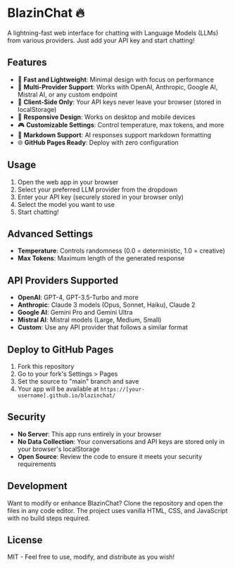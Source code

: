 # BlazinChat 🔥

A lightning-fast web interface for chatting with Language Models (LLMs) from various providers. Just add your API key and start chatting!

## Features

- 🚀 **Fast and Lightweight**: Minimal design with focus on performance
- 🔄 **Multi-Provider Support**: Works with OpenAI, Anthropic, Google AI, Mistral AI, or any custom endpoint
- 🔐 **Client-Side Only**: Your API keys never leave your browser (stored in localStorage)
- 📱 **Responsive Design**: Works on desktop and mobile devices
- 🎮 **Customizable Settings**: Control temperature, max tokens, and more
- 📝 **Markdown Support**: AI responses support markdown formatting
- 🌐 **GitHub Pages Ready**: Deploy with zero configuration

## Usage

1. Open the web app in your browser
2. Select your preferred LLM provider from the dropdown
3. Enter your API key (securely stored in your browser only)
4. Select the model you want to use
5. Start chatting!

## Advanced Settings

- **Temperature**: Controls randomness (0.0 = deterministic, 1.0 = creative)
- **Max Tokens**: Maximum length of the generated response

## API Providers Supported

- **OpenAI**: GPT-4, GPT-3.5-Turbo and more
- **Anthropic**: Claude 3 models (Opus, Sonnet, Haiku), Claude 2
- **Google AI**: Gemini Pro and Gemini Ultra
- **Mistral AI**: Mistral models (Large, Medium, Small)
- **Custom**: Use any API provider that follows a similar format

## Deploy to GitHub Pages

1. Fork this repository
2. Go to your fork's Settings > Pages
3. Set the source to "main" branch and save
4. Your app will be available at `https://[your-username].github.io/blazinchat/`

## Security

- **No Server**: This app runs entirely in your browser
- **No Data Collection**: Your conversations and API keys are stored only in your browser's localStorage
- **Open Source**: Review the code to ensure it meets your security requirements

## Development

Want to modify or enhance BlazinChat? Clone the repository and open the files in any code editor. The project uses vanilla HTML, CSS, and JavaScript with no build steps required.

## License

MIT - Feel free to use, modify, and distribute as you wish!